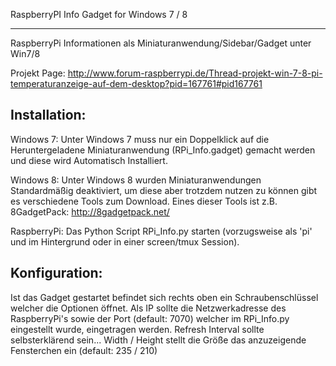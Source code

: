 RaspberryPI Info Gadget for Windows 7 / 8
****************************************************

RaspberryPi Informationen als Miniaturanwendung/Sidebar/Gadget unter Win7/8

Projekt Page: http://www.forum-raspberrypi.de/Thread-projekt-win-7-8-pi-temperaturanzeige-auf-dem-desktop?pid=167761#pid167761

Installation:
--------
Windows 7:
Unter Windows 7 muss nur ein Doppelklick auf die Heruntergeladene Miniaturanwendung (RPi_Info.gadget) gemacht werden und diese wird Automatisch Installiert.

Windows 8:
Unter Windows 8 wurden Miniaturanwendungen Standardmäßig deaktiviert, um diese aber trotzdem nutzen zu können gibt es verschiedene Tools zum Download.
Eines dieser Tools ist z.B. 8GadgetPack: http://8gadgetpack.net/

RaspberryPi:
Das Python Script RPi_Info.py starten (vorzugsweise als 'pi' und im Hintergrund oder in einer screen/tmux Session).


Konfiguration:
--------
Ist das Gadget gestartet befindet sich rechts oben ein Schraubenschlüssel welcher die Optionen öffnet.
Als IP sollte die Netzwerkadresse des RaspberryPi's sowie der Port (default: 7070) welcher im RPi_Info.py eingestellt wurde, eingetragen werden.
Refresh Interval sollte selbsterklärend sein...
Width / Height stellt die Größe das anzuzeigende Fensterchen ein (default: 235 / 210)
